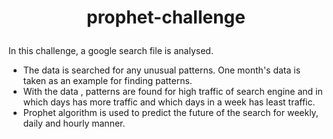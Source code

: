 # **<p align="center"> prophet-challenge </p>**

In this challenge, a google search file is analysed.

- The data is searched for any unusual patterns. One month's data is taken as an example for finding patterns.
- With the data , patterns are found for high traffic of search engine and in which days has more traffic and which days in a week has least traffic. 
- Prophet algorithm is used to predict the future of the search for weekly, daily and hourly manner.
